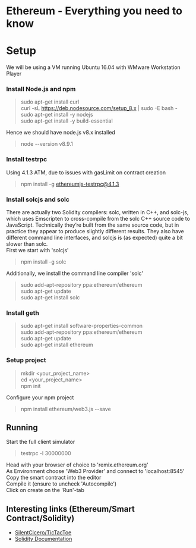 # Ethereum - Everything you need to know

# Setup

We will be using a VM running Ubuntu 16.04 with WMware Workstation Player

### Install Node.js and npm

> sudo apt-get install curl  
> curl -sL https://deb.nodesource.com/setup_8.x | sudo -E bash -  
> sudo apt-get install -y nodejs  
> sudo apt-get install -y build-essential

Hence we should have node.js v8.x installed

> node --version
> v8.9.1


### Install testrpc

Using 4.1.3 ATM, due to issues with gasLimit on contract creation

> npm install -g ethereumjs-testrpc@4.1.3


### Install solcjs and solc

There are actually two Solidity compilers: solc, written in C++, and solc-js, which uses Emscripten to cross-compile from the solc C++ source code to JavaScript. Technically they’re built from the same source code, but in practice they appear to produce slightly different results. They also have different command line interfaces, and solcjs is (as expected) quite a bit slower than solc.  
First we start with 'solcjs'

> npm install -g solc 

Additionally, we install the command line compiler 'solc' 

> sudo add-apt-repository ppa:ethereum/ethereum  
> sudo apt-get update  
> sudo apt-get install solc

### Install geth


> sudo apt-get install software-properties-common  
> sudo add-apt-repository ppa:ethereum/ethereum  
> sudo apt-get update  
> sudo apt-get install ethereum


### Setup project

> mkdir <your_project_name>  
> cd <your_project_name>  
> npm init

Configure your npm project

> npm install ethereum/web3.js --save

## Running

Start the full client simulator

> testrpc -l 30000000

Head with your browser of choice to 'remix.ethereum.org'  
As Environment choose 'Web3 Provider' and connect to 'localhost:8545'  
Copy the smart contract into the editor  
Compile it (ensure to uncheck 'Autocompile')  
Click on create on the 'Run'-tab


## Interesting links (Ethereum/Smart Contract/Solidity)

* [SilentCicero/TicTacToe](https://github.com/SilentCicero/Ethereum/tree/master/TicTacToe)
* [Solidity Documentation](https://solidity.readthedocs.io/en/develop/)
